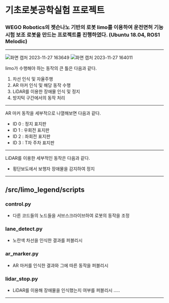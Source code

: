 # 기초로봇공학실험 프로젝트
### WEGO Robotics의 젯슨나노 기반의 로봇 limo를 이용하여 운전면허 기능시험 보조 로봇을 만드는 프로젝트를 진행하였다. (Ubuntu 18.04, ROS1 Melodic)
---
![화면 캡처 2023-11-27 163649](https://github.com/PolyGon-13/limo_project/assets/107293272/1aa50f86-bc82-4e6f-bbff-0e401558e8b3)
![화면 캡처 2023-11-27 164011](https://github.com/PolyGon-13/limo_project/assets/107293272/56fe814c-83d9-490b-a807-bfd14649384f)

limo가 수행해야 하는 동작의 큰 틀은 다음과 같다.
1. 차선 인식 및 자율주행
2. AR 마커 인식 및 해당 동작 수행
3. LiDAR를 이용한 장애물 인식 및 정지
4. 방지턱 구간에서의 동작 처리
---
AR 마커 동작을 세부적으로 나열해보면 다음과 같다.
- ID 0 : 정지 표지판
- ID 1 : 우회전 표지판
- ID 2 : 좌회전 표지판
- ID 3 : T자 주차 표지판
---
LiDAR를 이용한 세부적인 동작은 다음과 같다.
- 횡단보도에서 보행자 장애물을 감지하여 정지
---
## /src/limo_legend/scripts
### control.py
- 다른 코드들의 노드들을 서브스크라이브하여 로봇의 동작을 조정

### lane_detect.py
- 노란색 차선을 인식한 결과를 퍼블리시

### ar_marker.py
- AR 마커를 인식한 결과와 그에 따른 동작을 퍼블리시

### lidar_stop.py
- LiDAR를 이용해 장애물을 인식했는지 여부를 퍼블리시 .....
---
